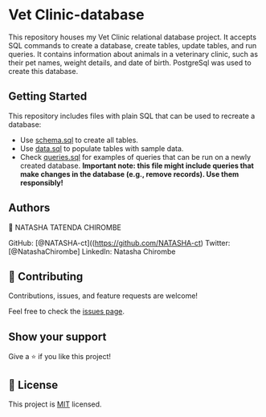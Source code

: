 # Vet Clinic-database
This repository houses my Vet Clinic relational database project. It accepts SQL commands to create a database, create tables, update tables, and run queries. It contains information about animals in a veterinary clinic, such as their pet names, weight details, and date of birth. PostgreSql was used to create this database.

## Getting Started

This repository includes files with plain SQL that can be used to recreate a database:

- Use [schema.sql](./schema.sql) to create all tables.
- Use [data.sql](./data.sql) to populate tables with sample data.
- Check [queries.sql](./queries.sql) for examples of queries that can be run on a newly created database. **Important note: this file might include queries that make changes in the database (e.g., remove records). Use them responsibly!**


## Authors

👤 NATASHA TATENDA CHIROMBE

GitHub: [@NATASHA-ct]((https://github.com/NATASHA-ct)
Twitter: [@NatashaChirombe]
LinkedIn: Natasha Chirombe

## 🤝 Contributing

Contributions, issues, and feature requests are welcome!

Feel free to check the [issues page](../../issues/).

## Show your support

Give a ⭐️ if you like this project!

## 📝 License

This project is [MIT](./MIT.md) licensed.
